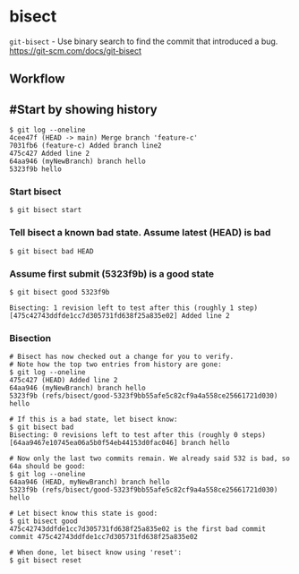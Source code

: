 # bisect

`git-bisect` - Use binary search to find the commit that introduced a bug.
https://git-scm.com/docs/git-bisect

## Workflow
## #Start by showing history
```
$ git log --oneline
4cee47f (HEAD -> main) Merge branch 'feature-c'
7031fb6 (feature-c) Added branch line2
475c427 Added line 2
64aa946 (myNewBranch) branch hello
5323f9b hello
```

### Start bisect
```
$ git bisect start
```

### Tell bisect a known bad state. Assume latest (HEAD) is bad
```
$ git bisect bad HEAD
```

### Assume first submit (5323f9b) is a good state
```
$ git bisect good 5323f9b

Bisecting: 1 revision left to test after this (roughly 1 step)
[475c42743ddfde1cc7d305731fd638f25a835e02] Added line 2
```

### Bisection
```
# Bisect has now checked out a change for you to verify.
# Note how the top two entries from history are gone:
$ git log --oneline
475c427 (HEAD) Added line 2
64aa946 (myNewBranch) branch hello
5323f9b (refs/bisect/good-5323f9bb55afe5c82cf9a4a558ce25661721d030) hello

# If this is a bad state, let bisect know:
$ git bisect bad
Bisecting: 0 revisions left to test after this (roughly 0 steps)
[64aa9467e10745ea06a5b0f54eb44153d0fac046] branch hello

# Now only the last two commits remain. We already said 532 is bad, so 64a should be good:
$ git log --oneline
64aa946 (HEAD, myNewBranch) branch hello
5323f9b (refs/bisect/good-5323f9bb55afe5c82cf9a4a558ce25661721d030) hello

# Let bisect know this state is good:
$ git bisect good
475c42743ddfde1cc7d305731fd638f25a835e02 is the first bad commit
commit 475c42743ddfde1cc7d305731fd638f25a835e02

# When done, let bisect know using 'reset':
$ git bisect reset
```
